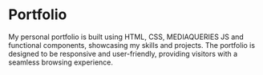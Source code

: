 # Portfolio
My personal portfolio is built using HTML, CSS, MEDIAQUERIES JS and functional components, showcasing my skills and projects. The portfolio is designed to be responsive and user-friendly, providing visitors with a seamless browsing experience.

